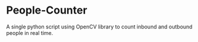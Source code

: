 # People-Counter
A single python script using OpenCV library to count inbound and outbound people in real time.
